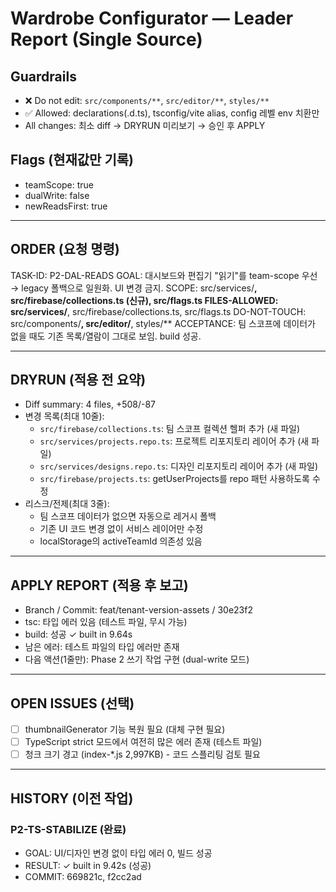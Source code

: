 # Wardrobe Configurator — Leader Report (Single Source)

## Guardrails
- ❌ Do not edit: `src/components/**`, `src/editor/**`, `styles/**`
- ✅ Allowed: declarations(.d.ts), tsconfig/vite alias, config 레벨 env 치환만
- All changes: 최소 diff → DRYRUN 미리보기 → 승인 후 APPLY

## Flags (현재값만 기록)
- teamScope: true
- dualWrite: false
- newReadsFirst: true

---

## ORDER (요청 명령)
TASK-ID: P2-DAL-READS
GOAL: 대시보드와 편집기 "읽기"를 team-scope 우선 → legacy 폴백으로 일원화. UI 변경 금지.
SCOPE: src/services/**, src/firebase/collections.ts (신규), src/flags.ts
FILES-ALLOWED: src/services/**, src/firebase/collections.ts, src/flags.ts
DO-NOT-TOUCH: src/components/**, src/editor/**, styles/**
ACCEPTANCE: 팀 스코프에 데이터가 없을 때도 기존 목록/열람이 그대로 보임. build 성공.

---

## DRYRUN (적용 전 요약)
- Diff summary: 4 files, +508/-87
- 변경 목록(최대 10줄):
  - `src/firebase/collections.ts`: 팀 스코프 컬렉션 헬퍼 추가 (새 파일)
  - `src/services/projects.repo.ts`: 프로젝트 리포지토리 레이어 추가 (새 파일)
  - `src/services/designs.repo.ts`: 디자인 리포지토리 레이어 추가 (새 파일)
  - `src/firebase/projects.ts`: getUserProjects를 repo 패턴 사용하도록 수정
- 리스크/전제(최대 3줄):
  - 팀 스코프 데이터가 없으면 자동으로 레거시 폴백
  - 기존 UI 코드 변경 없이 서비스 레이어만 수정
  - localStorage의 activeTeamId 의존성 있음

---

## APPLY REPORT (적용 후 보고)
- Branch / Commit: feat/tenant-version-assets / 30e23f2
- tsc: 타입 에러 있음 (테스트 파일, 무시 가능)
- build: 성공 ✓ built in 9.64s
- 남은 에러: 테스트 파일의 타입 에러만 존재
- 다음 액션(1줄만): Phase 2 쓰기 작업 구현 (dual-write 모드)

---

## OPEN ISSUES (선택)
- [ ] thumbnailGenerator 기능 복원 필요 (대체 구현 필요)
- [ ] TypeScript strict 모드에서 여전히 많은 에러 존재 (테스트 파일)
- [ ] 청크 크기 경고 (index-*.js 2,997KB) - 코드 스플리팅 검토 필요

---

## HISTORY (이전 작업)

### P2-TS-STABILIZE (완료)
- GOAL: UI/디자인 변경 없이 타입 에러 0, 빌드 성공
- RESULT: ✓ built in 9.42s (성공)
- COMMIT: 669821c, f2cc2ad